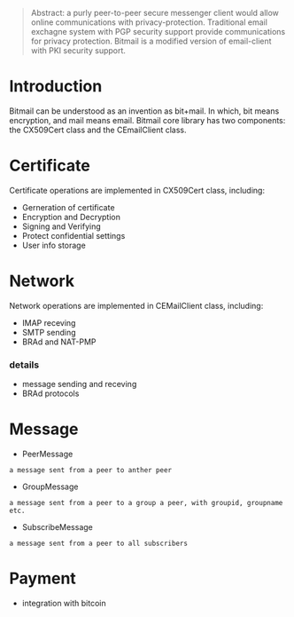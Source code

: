 
>Abstract: 
>a purly peer-to-peer secure messenger client would allow online communications with privacy-protection. 
> Traditional email exchagne system with PGP security support provide communications for privacy protection. 
> Bitmail is a modified version of email-client with PKI security support.


# Introduction
Bitmail can be understood as an invention as bit+mail. In which, bit means encryption, and mail means email. Bitmail core library has two components: the CX509Cert class and the CEmailClient class.

# Certificate
Certificate operations are implemented in CX509Cert class, including:
- Gerneration of certificate
- Encryption and Decryption
- Signing and Verifying
- Protect confidential settings
- User info storage

# Network
Network operations are implemented in CEMailClient class, including:
- IMAP receving
- SMTP sending
- BRAd and NAT-PMP

### details
- message sending and receving
- BRAd protocols

# Message
- PeerMessage

```
a message sent from a peer to anther peer
```

- GroupMessage
```
a message sent from a peer to a group a peer, with groupid, groupname etc.
```

- SubscribeMessage
```
a message sent from a peer to all subscribers
```

# Payment
- integration with bitcoin
